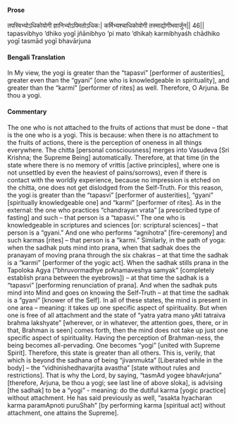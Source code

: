 #### Prose 

तपस्विभ्योऽधिकोयोगी
ज्ञानिभ्योऽपिमतोऽधिक:|
कर्मिभ्यश्चाधिकोयोगी
तस्माद्योगीभवार्जुन|| 46||
tapasvibhyo ’dhiko yogī
jñānibhyo ’pi mato ’dhikaḥ
karmibhyaśh chādhiko yogī
tasmād yogī bhavārjuna

 #### Bengali Translation 

In My view, the yogi is greater than the “tapasvi” [performer of austerities], greater even than the “gyani” [one who is knowledgeable in spirituality], and greater than the “karmi” [performer of rites] as well. Therefore, O Arjuna. Be thou a yogi.

 #### Commentary 

The one who is not attached to the fruits of actions that must be done – that is the one who is a yogi. This is because: when there is no attachment to the fruits of actions, there is the perception of oneness in all things everywhere. The chitta [personal consciousness] merges into Vasudeva [Sri Krishna; the Supreme Being] automatically. Therefore, at that time (in the state where there is no memory of vrittis [active principles], where one is not unsettled by even the heaviest of pains/sorrows), even if there is contact with the worldly experience, because no impression is etched on the chitta, one does not get dislodged from the Self-Truth. For this reason, the yogi is greater than the “tapasvi” [performer of austerities], “gyani” [spiritually knowledgeable one] and “karmi” [performer of rites]. As in the external: the one who practices “chandrayan vrata” [a prescribed type of fasting] and such – that person is a “tapasvi.” The one who is knowledgeable in scriptures and sciences [or: scriptural sciences] – that person is a “gyani.” And one who performs “agnihotra” [fire-ceremony] and such karmas [rites] – that person is a “karmi.” Similarly, in the path of yoga: when the sadhak puts mind into prana, when that sadhak does the pranayam of moving prana through the six chakras – at that time the sadhak is a “karmi” [performer of the yogic act]. When the sadhak stills prana in the Tapoloka Agya (“bhruvormadhye prAnamaveshya samyak” [completely establish prana between the eyebrows]) – at that time the sadhak is a “tapasvi” [performing renunciation of prana]. And when the sadhak puts mind into Mind and goes on knowing the Self-Truth – at that time the sadhak is a “gyani” [knower of the Self]. In all of these states, the mind is present in one area – meaning: it takes up one specific aspect of spirituality. But when one is free of all attachment and the state of “yatra yatra mano yAti tatraiva brahma lakshyate” [wherever, or in whatever, the attention goes, there, or in that, Brahman is seen] comes forth, then the mind does not take up just one specific aspect of spirituality. Having the perception of Brahman-ness, the being becomes all-pervading. One becomes “yogi” [united with Supreme Spirit]. Therefore, this state is greater than all others. This is, verily, that which is beyond the sadhana of being “jivanmukta” [Liberated while in the body] – the “vidhinishedhavarjita avastha” [state without rules and restrictions]. That is why the Lord, by saying, “tasmAd yogee bhavArjuna” [therefore, Arjuna, be thou a yogi; see last line of above sloka], is advising [the sadhak] to be a “yogi” - meaning: do the dutiful karma [yogic practice] without attachment. He has said previously as well, “asakta hyacharan karma paramApnoti puruShah” [by performing karma [spiritual act] without attachment, one attains the Supreme]. 